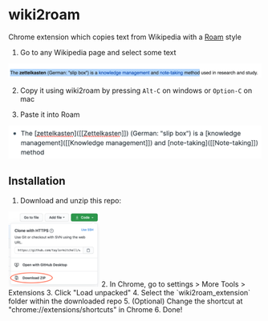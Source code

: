 # wiki2roam

Chrome extension which copies text from Wikipedia with a [Roam](https://roamresearch.com/) style

1. Go to any Wikipedia page and select some text

![](images/wiki_select.png)

2. Copy it using wiki2roam by pressing `Alt-C` on windows or `Option-C` on mac

3. Paste it into Roam

![](images/roam_paste.png)


## Installation

1. Download and unzip this repo:<br> 
<img src="images/download.png" height="150px">
2. In Chrome, go to settings > More Tools > Extensions
3. Click "Load unpacked"
4. Select the `wiki2roam_extension` folder within the downloaded repo
5. (Optional) Change the shortcut at "chrome://extensions/shortcuts" in Chrome
6. Done!
